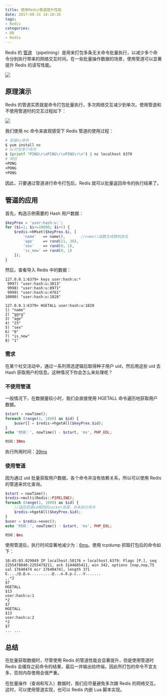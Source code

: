 ```yaml
---
title: 使用Redis管道提升性能
date: 2017-08-31 14:10:35
tags:
- Redis
categories:
- DB
- Redis
---
```


Redis 的 [管道](https://redis.io/topics/pipelining) （pipelining）是用来打包多条无关命令批量执行，以减少多个命令分别执行带来的网络交互时间。在一些批量操作数据的场景，使用管道可以显著提升 Redis 的读写性能。

![](/2017/08/redis-pipelining/abc8ae13-9f76-4cd0-902d-a4fbb9fedd4f.png)<!--more-->

## 原理演示

Redis 的管道实质就是命令打包批量执行，多次网络交互减少到单次。使用管道和不使用管道时的交互过程如下：

![](/2017/08/redis-pipelining/abc8ae13-9f76-4cd0-902d-a4fbb9fedd4f.png)

我们使用 nc 命令来直观感受下 Redis 管道的使用过程：

```Bash
# 安装nc命令
$ yum install nc
# nc打包多个命令
$ (printf "PING\r\nPING\r\nPING\r\n") | nc localhost 6379
# 响应
+PONG
+PONG
+PONG
```

因此，只要通过管道进行命令打包后，Redis 就可以批量返回命令的执行结果了。

## 管道的应用

首先，构造示例需要的 Hash 用户数据：

```PHP
$keyPrex = 'user:hash:u:';
for ($i=1; $i<=10000; $i++) {
    $redis->hMset($keyPrex.$i, [
        'name'   => name(),       //name()函数生成随机姓名
        'age'    => rand(21, 30),
        'sex'    => rand(0, 1),
        'is_new' => rand(0, 1)
    ]);
}
```

然后，查看导入 Redis 中的数据：

```Redis
127.0.0.1:6379> keys user:hash:u:*
 9997) "user:hash:u:3013"
 9998) "user:hash:u:8971"
 9999) "user:hash:u:4761"
10000) "user:hash:u:1828"

127.0.0.1:6379> HGETALL user:hash:u:1828
1) "name"
2) "ggrg"
3) "age"
4) "23"
5) "sex"
6) "0"
7) "is_new"
8) "1"
```

### 需求

在某个社交活动中，通过一系列筛选逻辑后取得种子用户 uid，然后用这些 uid 去 Hash 获取用户的信息。这种情况下你会怎么来处理呢？

### 不使用管道

一般情况下，在数据量较小时，我们会直接使用 HGETALL 命令遍历地获取用户数据。

```PHP
$start = nowTime();
foreach (range(1, 1000) as $id) {
    $user[] = $redis->hgetAll($keyPrex.$id);
}
echo '时间：', nowTime() - $start, 'ms', PHP_EOL;

时间：39ms
```

执行所用时间：[39ms]()


### 使用管道

因为通过 uid 批量获取用户数据，各个命令并没有依赖关系，所以可以使用 Redis 的管道来优化查询。

```PHP
$start = nowTime();
$redis->multi(Redis::PIPELINE);
foreach (range(1, 1000) as $id) {
    //返回资源id相同的socket资源，并未执行命令
    $redis->hgetAll($keyPrex.$id);  
}
$user = $redis->exec();
echo '时间：', nowTime() - $start, 'ms', PHP_EOL;

时间：6ms
```

使用管道后，执行时间显著地减少为：[6ms]()。使用 tcpdump 抓取打包后的命令如下：

```Tcp
10:45:03.029049 IP localhost.58176 > localhost.6379: Flags [P.], seq 2255478840:2255479211, ack 3144685411, win 342, options [nop,nop,TS val 17640474 ecr 17640474], length 371
E..../@.@.o..........@...o.8.p.c...V.......
,.*2
$7
HGETALL
$13
user:hash:u:1
*2
$7
HGETALL
$13
user:hash:u:2
*2
$7
... ...
``` 

## 总结

在批量获取数据时，尽管使用 Redis 的管道性能会显著提升，但是使用管道时 Redis 会缓存之前命令的结果，最后一并输出给终端，因此所打包的命令不宜太多，否则内存使用会很严重。

在批量操作（查询和写入）数据时，我们应尽量避免多次跟 Redis 的网络交互。这时，可以使用管道实现，也可以 Redis 内嵌 Lua 脚本实现。
